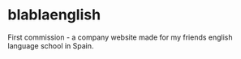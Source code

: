 # blablaenglish
First commission - a company website made for my friends english language school in Spain.
